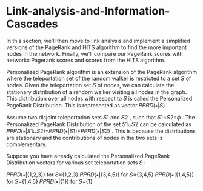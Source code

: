 # Link-analysis-and-Information-Cascades

In this section, we'll then move to link analysis and implement a simplified versions of the PageRank and HITS algorithm to find the more important nodes in the network. Finally, we'll compare our PageRank scores with networkx Pagerank scores and scores from the HITS algorithm.

Personalized PageRank algorithm is an extension of the PageRank algorithm where the teleportation set of the random walker is restricted to a set  𝑆  of nodes. Given the teleportation set  𝑆  of nodes, we can calculate the stationary distribution of a random walker visiting all nodes in the graph. This distribution over all nodes with respect to  𝑆  is called the Personalized PageRank Distribution. This is represented as vector  𝑃𝑃𝑅𝐷(∗|𝑆) .

Assume two disjoint teleportation sets  𝑆1  and  𝑆2 , such that  𝑆1∩𝑆2=𝜙 . The Personalized PageRank Distribution of the set  𝑆1∪𝑆2  can be calculated as  𝑃𝑃𝑅𝐷(∗|𝑆1∪𝑆2)=𝑃𝑃𝑅𝐷(∗|𝑆1)+𝑃𝑃𝑅𝐷(∗|𝑆2) . This is because the distributions are stationary and the contributions of nodes in the two sets is complementary.

Suppose you have already calculated the Personalized PageRank Distribution vectors for various set teleportation sets  𝑆 :

𝑃𝑃𝑅𝐷(∗|{1,2,3})  for  𝑆={1,2,3} 
𝑃𝑃𝑅𝐷(∗|{3,4,5})  for  𝑆={3,4,5} 
𝑃𝑃𝑅𝐷(∗|{1,4,5})  for  𝑆={1,4,5} 
𝑃𝑃𝑅𝐷(∗|{1})  for  𝑆={1}
